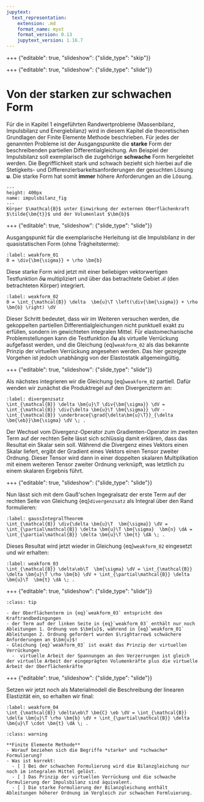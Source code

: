 ```yaml
---
jupytext:
  text_representation:
    extension: .md
    format_name: myst
    format_version: 0.13
    jupytext_version: 1.16.7
---
```


+++ {"editable": true, "slideshow": {"slide_type": "skip"}}


<!-- $
\newcommand{\MtdFull}[1]{\frac{D \, #1}{D \, t}}
\newcommand{\Pd}[2]{\frac{\partial #1}{\partial #2}}
\newcommand{\d}{\text{d} }
\newcommand{\Dd}[2]{\frac{\d #1}{\d #2}}
\newcommand{\dt}[1]{#1 ^{\bullet}}
\newcommand{\dV}{\; \text{d}V}
\newcommand{\dA}{\; \text{d}A}
\newcommand{\dx}{\; \text{ d}x}
\newcommand{\dy}{\; \text{ d}y}
\newcommand{\dz}{\; \text{ d}z}
\newcommand{\dxi}{\; \text{ d}\xi}
\newcommand{\deta}{\; \text{ d}\eta}
\newcommand{\dzeta}{\; \text{ d}\zeta}
\newcommand{\grad}[1]{\text{grad}\left(#1\right)}
\renewcommand{\div}[1]{\text{div} \left(#1\right)}
\newcommand{\td}[1]{\dot{#1}}
\newcommand{\tdd}[1]{\ddot{#1}}
\newcommand{\T}{\rp{T}}
\newcommand{\rp}[1]{^{\text{#1}}}
\newcommand{\rs}[1]{_{\text{#1}}}
\renewcommand{\bm}[1]{\boldsymbol{#1}}
\newcommand{\e}{\epsilon}
\newcommand{\eb}{\bm{\e}}
\newcommand{\s}{\sigma}
\newcommand{\sb}{\bm{\sigma}}
$ -->

+++ {"editable": true, "slideshow": {"slide_type": "slide"}}


# Von der starken zur schwachen Form

Für die in Kapitel 1 eingeführten Randwertprobleme (Massenbilanz, Impulsbilanz und Energiebilanz) wird in diesem Kapitel die theoretischen Grundlagen der Finite Elemente Methode beschrieben. Für jedes der genannten Probleme ist der Ausgangspunkte die **starke** Form der beschreibenden partiellen Differentialgleichung. Am Beispiel der Impulsbilanz soll exemplarisch die zugehörige **schwache** Form hergeleitet werden. Die Begrifflichkeit stark und schwach bezieht sich hierbei auf die Stetigkeits- und Differenzierbarkeitsanforderungen der gesuchten Lösung $\bm{u}$. Die starke Form hat somit **immer** höhere Anforderungen an die Lösung.

```{figure} ../chapter1/images/Impulsbilanz.jpg
---
height: 400px
name: impulsbilanz_fig
---
Körper $\mathcal{B}$ unter Einwirkung der externen Oberflächenkraft $\tilde{\bm{t}}$ und der Volumenlast $\bm{b}$
```

+++ {"editable": true, "slideshow": {"slide_type": "slide"}}


Ausgangspunkt für die exemplarische Herleitung ist die Impulsbilanz in der quasistatischen Form (ohne Trägheitsterme):

```{math}
:label: weakform_01
0 = \div{\bm{\sigma}} + \rho \bm{b} 
```
Diese starke Form wird jetzt mit einer beliebigen vektorwertigen Testfunktion $\delta \bm{u}$ multipliziert und über das betrachtete Gebiet $\mathcal{B}$ (den betrachteten Körper) integriert.

```{math}
:label: weakform_02
0 = \int_{\mathcal{B}} \delta  \bm{u}\T \left(\div{\bm{\sigma}} + \rho \bm{b} \right) \dV
```

Dieser Schritt bedeutet, dass wir im Weiteren versuchen werden, die gekoppelten partiellen Differentialgleichungen nicht punktuell exakt zu erfüllen, sondern im gewichteten integralen Mittel. Für elastomechanische Problemstellungen kann die Testfunktion $\delta \bm{u}$ als virtuelle Verrückung aufgefasst werden, und die Gleichung {eq}`weakform_02` als das bekannte Prinzip der virtuellen Verrückung angesehen werden. Das hier gezeigte Vorgehen ist jedoch unabhängig von der Elastostatik allgemeingültig.

+++ {"editable": true, "slideshow": {"slide_type": "slide"}}


Als nächstes integrieren wir die Gleichung {eq}`weakform_02` partiell. Dafür wenden wir zunächst die Produktregel auf den Divergenzterm an: 

```{math}
:label: divergenzsatz
\int_{\mathcal{B}} \delta \bm{u}\T \div{\bm{\sigma}} \dV = \int_{\mathcal{B}} \div{\delta \bm{u}\T \bm{\sigma}} \dV -\int_{\mathcal{B}} \underbrace{\grad{\delta\bm{u}\T}}_{\delta \bm{\eb}}\bm{\sigma} \dV \; . 
```

Der Wechsel vom Divergenz-Operator zum Gradienten-Operator im zweiten Term auf der rechten Seite lässt sich schlüssig damit erklären, dass das Resultat ein Skalar sein soll. Während die Divergenz eines Vektors einen Skalar liefert, ergibt der Gradient eines Vektors einen Tensor zweiter Ordnung. Dieser Tensor wird dann in einer doppelten skalaren Multiplikation mit einem weiteren Tensor zweiter Ordnung verknüpft, was letztlich zu einem skalaren Ergebnis führt.

+++ {"editable": true, "slideshow": {"slide_type": "slide"}}


Nun lässt sich mit dem Gauß'schen Ingegralsatz der erste Term auf der rechten Seite von Gleichung {eq}`divergenzsatz` als Integral über den Rand formulieren:

```{math}
:label: gaussIntegralTheorem
\int_{\mathcal{B}} \div{\delta \bm{u}\T  \bm{\sigma}} \dV = \int_{\partial\mathcal{B}} \delta \bm{u}\T \bm{\sigma}  \bm{n} \dA = \int_{\partial\mathcal{B}} \delta \bm{u}\T \bm{t} \dA \; . 
```

Dieses Resultat wird jetzt wieder in Gleichung {eq}`weakform_02` eingesetzt und wir erhalten:

```{math}
:label: weakform_03
\int_{\mathcal{B}} \delta\eb\T  \bm{\sigma} \dV = \int_{\mathcal{B}} \delta \bm{u}\T \rho \bm{b} \dV + \int_{\partial\mathcal{B}} \delta \bm{u}\T  \bm{t} \dA \; .
```
+++ {"editable": true, "slideshow": {"slide_type": "slide"}}

```{admonition} Was haben wir damit erreicht?
:class: tip

- der Oberflächenterm in {eq}`weakform_03` entspricht den Kraftrandbedingungen 
- der Term auf der linken Seite in {eq}`weakform_03` enthält nur noch Ableitungen 1. Ordnung von $\bm{u}$, während in {eq}`weakform_01` Ableitungen 2. Ordnung gefordert wurden $\rightarrow$ schwächere Anforderungen an $\bm{u}$!
- Gleichung {eq}`weakform_03` ist exakt das Prinzip der virtuellen Verrückungen
  -  virtuelle Arbeit der Spannungen an den Verzerrungen ist gleich der virtuelle Arbeit der eingeprägten Volumenkräfte plus die virtuelle Arbeit der Oberflächenkräfte
```

+++ {"editable": true, "slideshow": {"slide_type": "slide"}}


Setzen wir jetzt noch als Materialmodell die Beschreibung der linearen Elastizität ein, so erhalten wir final:

```{math}
:label: weakform_04
\int_{\mathcal{B}} \delta\eb\T \bm{C} \eb \dV = \int_{\mathcal{B}} \delta \bm{u}\T \rho \bm{b} \dV + \int_{\partial\mathcal{B}} \delta \bm{u}\T \cdot \bm{t} \dA \; .
```


```{admonition} Fragen zum Kapitel
:class: warning

**Finite Elemente Methode**
- Worauf beziehen sich die Begriffe *starke* und *schwache* Formulierung?
- Was ist korrekt:
  - [ ] Bei der schwachen Formulierung wird die Bilanzgleichung nur noch im integralen Mittel gelöst.
  - [ ] Das Prinzip der virtuellen Verrückung und die schwache Formulierung der Impulsbilanz sind äquivalent.
  - [ ] Die starke Formulierung der Bilanzgleichung enthält Ableitungen höherer Ordnung im Vergleich zur schwachen Formluierung. 

```
